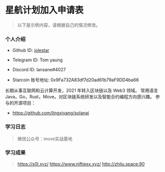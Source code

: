 

# 星航计划加入申请表

> 以下是示例内容，请根据自己的情况修改。

### 个人介绍

* Github ID: [jolestar](https://github.com/lingxiyang)

* Telegram ID: Tom yaung

* Discord ID: lansane#4027

* Starcoin 账号地址: 0x9Fa732A83df7d20ad61b79aF9DD4ba66


长期从事互联网和云计算开发，2021 年转入区块链以及 Web3 领域。
常用语言 Java，Go，Rust，Move。对区块链系统研发以及智能合约编程方向感兴趣。
参与的开源项目：

* https://github.com/lingxiyang/solanaj 


### 学习日志

>微信公众号：move实战基地

### 学习成果

> https://s0l.xyz/
>https://www.niftiesx.xyz/
>http://zhilu.space:90






